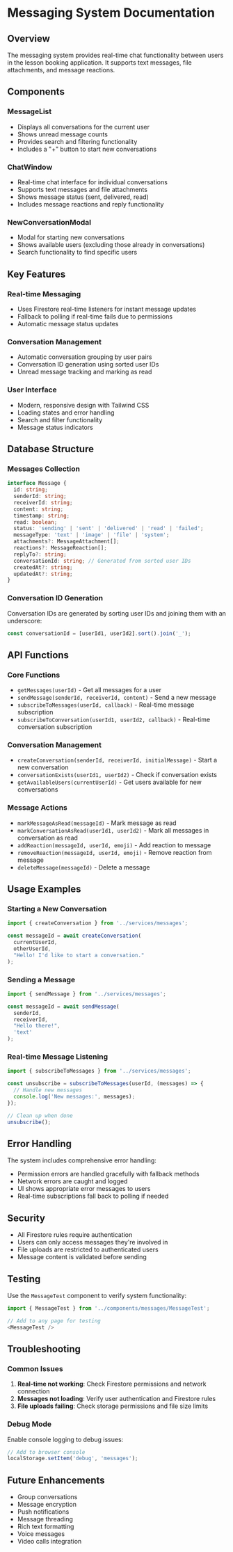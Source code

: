# Messaging System Documentation

## Overview
The messaging system provides real-time chat functionality between users in the lesson booking application. It supports text messages, file attachments, and message reactions.

## Components

### MessageList
- Displays all conversations for the current user
- Shows unread message counts
- Provides search and filtering functionality
- Includes a "+" button to start new conversations

### ChatWindow
- Real-time chat interface for individual conversations
- Supports text messages and file attachments
- Shows message status (sent, delivered, read)
- Includes message reactions and reply functionality

### NewConversationModal
- Modal for starting new conversations
- Shows available users (excluding those already in conversations)
- Search functionality to find specific users

## Key Features

### Real-time Messaging
- Uses Firestore real-time listeners for instant message updates
- Fallback to polling if real-time fails due to permissions
- Automatic message status updates

### Conversation Management
- Automatic conversation grouping by user pairs
- Conversation ID generation using sorted user IDs
- Unread message tracking and marking as read

### User Interface
- Modern, responsive design with Tailwind CSS
- Loading states and error handling
- Search and filter functionality
- Message status indicators

## Database Structure

### Messages Collection
```typescript
interface Message {
  id: string;
  senderId: string;
  receiverId: string;
  content: string;
  timestamp: string;
  read: boolean;
  status: 'sending' | 'sent' | 'delivered' | 'read' | 'failed';
  messageType: 'text' | 'image' | 'file' | 'system';
  attachments?: MessageAttachment[];
  reactions?: MessageReaction[];
  replyTo?: string;
  conversationId: string; // Generated from sorted user IDs
  createdAt?: string;
  updatedAt?: string;
}
```

### Conversation ID Generation
Conversation IDs are generated by sorting user IDs and joining them with an underscore:
```typescript
const conversationId = [userId1, userId2].sort().join('_');
```

## API Functions

### Core Functions
- `getMessages(userId)` - Get all messages for a user
- `sendMessage(senderId, receiverId, content)` - Send a new message
- `subscribeToMessages(userId, callback)` - Real-time message subscription
- `subscribeToConversation(userId1, userId2, callback)` - Real-time conversation subscription

### Conversation Management
- `createConversation(senderId, receiverId, initialMessage)` - Start a new conversation
- `conversationExists(userId1, userId2)` - Check if conversation exists
- `getAvailableUsers(currentUserId)` - Get users available for new conversations

### Message Actions
- `markMessageAsRead(messageId)` - Mark message as read
- `markConversationAsRead(userId1, userId2)` - Mark all messages in conversation as read
- `addReaction(messageId, userId, emoji)` - Add reaction to message
- `removeReaction(messageId, userId, emoji)` - Remove reaction from message
- `deleteMessage(messageId)` - Delete a message

## Usage Examples

### Starting a New Conversation
```typescript
import { createConversation } from '../services/messages';

const messageId = await createConversation(
  currentUserId,
  otherUserId,
  "Hello! I'd like to start a conversation."
);
```

### Sending a Message
```typescript
import { sendMessage } from '../services/messages';

const messageId = await sendMessage(
  senderId,
  receiverId,
  "Hello there!",
  'text'
);
```

### Real-time Message Listening
```typescript
import { subscribeToMessages } from '../services/messages';

const unsubscribe = subscribeToMessages(userId, (messages) => {
  // Handle new messages
  console.log('New messages:', messages);
});

// Clean up when done
unsubscribe();
```

## Error Handling

The system includes comprehensive error handling:
- Permission errors are handled gracefully with fallback methods
- Network errors are caught and logged
- UI shows appropriate error messages to users
- Real-time subscriptions fall back to polling if needed

## Security

- All Firestore rules require authentication
- Users can only access messages they're involved in
- File uploads are restricted to authenticated users
- Message content is validated before sending

## Testing

Use the `MessageTest` component to verify system functionality:
```typescript
import { MessageTest } from '../components/messages/MessageTest';

// Add to any page for testing
<MessageTest />
```

## Troubleshooting

### Common Issues
1. **Real-time not working**: Check Firestore permissions and network connection
2. **Messages not loading**: Verify user authentication and Firestore rules
3. **File uploads failing**: Check storage permissions and file size limits

### Debug Mode
Enable console logging to debug issues:
```typescript
// Add to browser console
localStorage.setItem('debug', 'messages');
```

## Future Enhancements

- Group conversations
- Message encryption
- Push notifications
- Message threading
- Rich text formatting
- Voice messages
- Video calls integration
